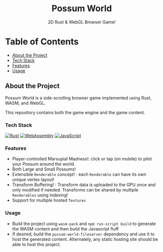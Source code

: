 <div align="center">

  <h1>Possum World</h1>
  
  <p>2D Rust & WebGL Browser Game!</p>
</div>

# Table of Contents

- [About the Project](#about-the-project)
- [Tech Stack](#tech-stack)
- [Features](#features)
- [Usage](#usage)

## About the Project

Possum World is a side-scrolling browser game implemented using Rust, WASM, and WebGL.

This repository contains both the game engine and the game content. 

### Tech Stack

[![Rust](https://img.shields.io/badge/Rust-%23000000.svg?e&logo=rust&logoColor=white)](#)
[![WebAssembly](https://img.shields.io/badge/WebAssembly-654FF0?logo=webassembly&logoColor=fff)](#)
[![JavaScript](https://img.shields.io/badge/JavaScript-F7DF1E?logo=javascript&logoColor=000)](#)

### Features

- Player-controlled Marsupial Madness!: click or tap (on mobile) to pilot your Possum around the world.
- Both Large and Small Possums!
- Extensible `Renderable` concept! : each `Renderable` can have its own unique vertex layout!
- Transform Buffering! : Transform data is uploaded to the GPU once and only modified if needed. Transforms can be shared by multiple `Renderables` using indexing!
- Support for multiple hosted `Textures`

### Usage 

- Build the project using `wasm-pack` and `npm run-script build` to generate the WASM content and then build the Javascript fluff
- If desired, build the `possum-world-fileserver` dependency and use it to host the generated content. Alternately, any static hosting site should be able to host this project.
